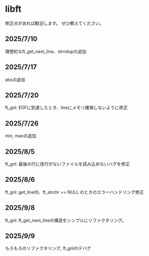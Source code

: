 # libft

修正点があれば歓迎します。
ぜひ教えてください。

## 2025/7/10
理想的なft_get_next_line、strndupの追加

## 2025/7/17
absの追加

## 2025/7/20
ft_gnl: EOFに到達したとき、lineにメモリ確保しないように修正

## 2025/7/26
min, maxの追加

## 2025/8/5
ft_gnl: 最後の行に改行がないファイルを読み込めないバグを修正

## 2025/8/6
ft_gnl: get_line内、ft_strchr == NULL のときのエラーハンドリング修正

## 2025/9/8
ft_gnl: ft_get_next_lineの構造をシンプルにリファクタリング。

## 2025/9/9
もろもろのリファクタリング, ft_gnlのデバグ